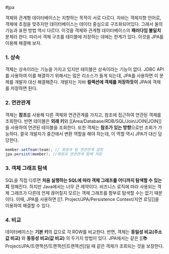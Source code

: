 #jpa 

객체와 관계형 데이터베이스는 지향하는 목적이 서로 다르다. 자바는 객체지향 언어로, 객체에 초점을 맞추지만 데이터베이스는 데이터 중심으로 구조화되어있다. 그래서 둘의 기능과 표현 방법 역시 다르다. 이것을 객체와 관계형 데이터베이스의 **패러다임 불일치** 문제라 한다. 따라서 객체 구조를 테이블에 저장하는 데에는 한계가 있다. 이것을 JPA를 이용해 해결해 보자.


### 1. 상속
객체는 상속이라는 기능을 가지고 있지만 테이블은 상속이라는 기능이 없다. JDBC API를 사용하여 이를 해결하기 위해서는 많은 리소스가 들게 되는데, JPA를 사용하면 이 문제를 개발자 대신 해결해준다. 개발자는 자바 **컬렉션에 객체를 저장하듯이** JPA에 객체를 저장하면 된다.

### 2. 연관관계
객체는 **참조**를 사용해 다른 객체와 연관관계를 가지고, 참조에 접근하여 연관된 객체를 조회한다. 반면 테이블은 **외래 키**와 [[Area/Database/RDB/SQL/Join/JOIN|JOIN]]을 사용하여 연관된 테이블을 조회한다. 또한 객체는 **참조가 있는 방향**으로만 조회가 가능하다. 결국 개발자가 중간에서 변환 역할을 해야 하는데, 이 역할 역시 JPA가 대신 담당한다.

```java
member.setTeam(team); // 회원과 팀 연관관계 설정
jpa.persist(member); //회원과 연관관계 함께 저장
```

### 3. 객체 그래프 탐색
SQL을 직접 다루면 **처음 실행하는 SQL에 따라 객체 그래프를 어디까지 탐색할 수 있는지** 정해진다. 하지만 Java에서는 너무 큰 제약이다. 비즈니스 로직에 따라 사용되는 객체 그래프가 다른데 언제 끊어질지 모르는 객체 그래프를 함부로 탐색할 수는 없기 때문이다. 이때, JPA를 사용하면 [[1. Project/JPA/Persistence Context/지연 로딩]]을 이용하여 해결할 수 있다.

### 4. 비교
데이터베이스는 **기본 키**의 값으로 각 ROW를 비교한다. 반면, 객체는 **동일성 비교(주소값 비교)** 와 **동등성 비교(값 비교)** 의 두가지 방법이 있다. JPA에서는 같은 [[📚Project/JPA/트랜잭션/트랜잭션|트랜잭션]]일 때 같은 객체가 조회되는 것을 보장한다.